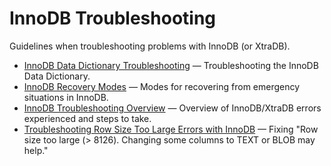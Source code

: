 # InnoDB Troubleshooting

Guidelines when troubleshooting problems with InnoDB (or XtraDB).

- [InnoDB Data Dictionary Troubleshooting](/columns-storage-engines-and-plugins/storage-engines/innodb/innodb-troubleshooting/innodb-data-dictionary-troubleshooting/) — Troubleshooting the InnoDB Data Dictionary.
- [InnoDB Recovery Modes](/columns-storage-engines-and-plugins/storage-engines/innodb/innodb-troubleshooting/innodb-recovery-modes/) — Modes for recovering from emergency situations in InnoDB.
- [InnoDB Troubleshooting Overview](/columns-storage-engines-and-plugins/storage-engines/innodb/innodb-troubleshooting/innodb-troubleshooting-overview/) — Overview of InnoDB/XtraDB errors experienced and steps to take.
- [Troubleshooting Row Size Too Large Errors with InnoDB](/columns-storage-engines-and-plugins/storage-engines/innodb/innodb-row-formats/troubleshooting-row-size-too-large-errors-with-innodb/) — Fixing "Row size too large (> 8126). Changing some columns to TEXT or BLOB may help."